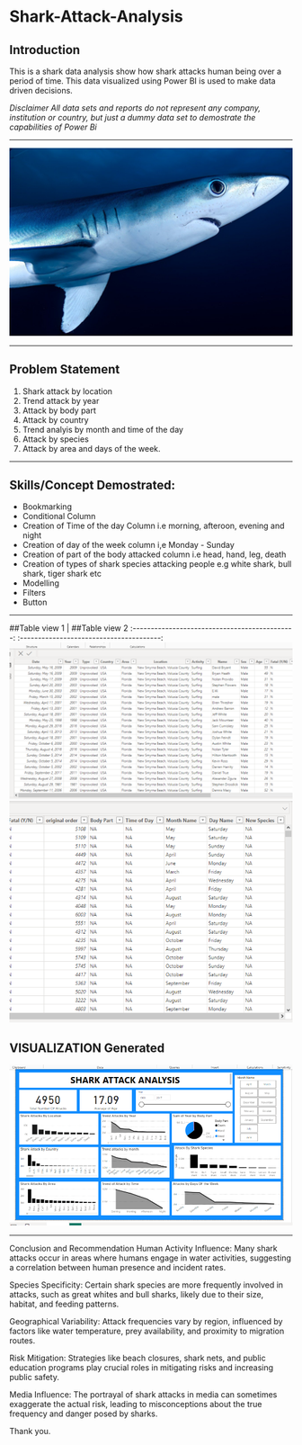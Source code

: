 # Shark-Attack-Analysis

## Introduction
This is a shark data analysis show how shark attacks human being over a period of time. This data visualized using Power BI is used to make data driven decisions.

_Disclaimer_ _All data sets and reports do not represent any company, institution or country, but just a dummy data set to demostrate the capabilities of Power Bi_
___
![](shark-8182315_1280.jpg)

____

## Problem Statement
1.  Shark attack by location
2.  Trend attack by year
3.  Attack by body part
4.  Attack by country
5.  Trend analyis by month and time of the day
6.  Attack by species
7.  Attack by area and days of the week.

____

## Skills/Concept Demostrated:
- Bookmarking
- Conditional Column
- Creation of Time of the day Column i.e morning, afteroon, evening and night
- Creation of day of the week column i,e Monday - Sunday
- Creation of part of the body attacked column i.e head, hand, leg, death
- Creation of types of shark species attacking people e.g white shark, bull shark, tiger shark etc
- Modelling
- Filters
- Button


____

##Table view 1                                 | ##Table view 2
:---------------------------------------------:  :---------------------------------------:
![](tableshark.png)                                ![](tableshar2.png)


## VISUALIZATION Generated
![](sharkpage.png)

___

Conclusion and Recommendation
Human Activity Influence: Many shark attacks occur in areas where humans engage in water activities, suggesting a correlation between human presence and incident rates.

Species Specificity: Certain shark species are more frequently involved in attacks, such as great whites and bull sharks, likely due to their size, habitat, and feeding patterns.

Geographical Variability: Attack frequencies vary by region, influenced by factors like water temperature, prey availability, and proximity to migration routes.

Risk Mitigation: Strategies like beach closures, shark nets, and public education programs play crucial roles in mitigating risks and increasing public safety.

Media Influence: The portrayal of shark attacks in media can sometimes exaggerate the actual risk, leading to misconceptions about the true frequency and danger posed by sharks.

Thank you.
